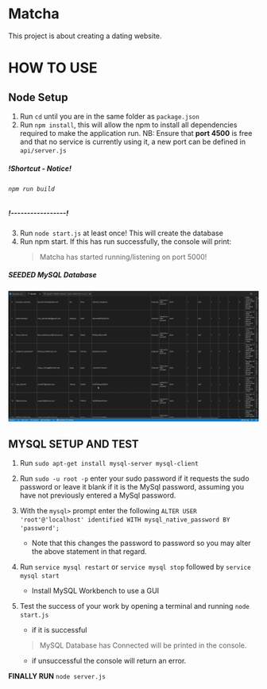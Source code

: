 # Matcha
 This project is about creating a dating website.

# HOW TO USE

## Node Setup

1. Run `cd` until you are in the same folder as `package.json`
2. Run `npm install`, this will allow the npm to install all dependencies
	required to make the application run.
NB: Ensure that __port 4500__ is free and that no service is currently using it, a new port can
be defined in `api/server.js`

##### !Shortcut - Notice!
###### `npm run build`
##### !-----------------!

3. Run `node start.js` at least once! This will create the database
4. Run npm start. If this has run successfully, the console will print:
	> Matcha has started running/listening on port 5000!


##### SEEDED MySQL Database

![Screenshot of SELECT Statement on seeded database](../docs/sql.png)

## MYSQL SETUP AND TEST

1. Run `sudo apt-get install mysql-server mysql-client`
2. Run `sudo -u root -p` enter your sudo password if it requests the sudo password
	or leave it blank if it is the MySql password, assuming you have not previously
	entered a MySql password.
3. With the `mysql>` prompt enter the following
	`ALTER USER 'root'@'localhost' identified WITH mysql_native_password BY 'password';`

	- Note that this changes the password to password so you may alter the above statement
		in that regard.
4.	Run `service mysql restart` or `service mysql stop` followed by `service mysql start`
	- Install MySQL Workbench to use a GUI
5.	Test the success of your work by opening a terminal and running `node start.js`
	- if it is successful
	> MySQL Database has Connected
	will be printed in the console.
	- if unsuccessful the console will return an error.

__FINALLY RUN__ `node server.js`